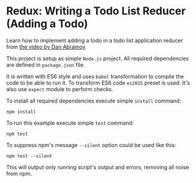 # Redux: Writing a Todo List Reducer (Adding a Todo)
Learn how to implement adding a todo in a todo list application reducer from [the video by Dan Abramov](https://egghead.io/lessons/javascript-redux-writing-a-todo-list-reducer-adding-a-todo).

This project is setup as simple `Node.js` project. All required dependencies are defined in `package.json` file. 

It is written with ES6 style and uses `babel` transformation to compile the code to be able to run it. To transform ES6 code `es2015` preset is used.  It's also use `expect` module to perform checks.

To install all required dependencies execute simple `install` command:

	npm install
	
To run this example execute simple `test` command:

	npm test

To suppress npm's message `--silent` option could be used like this:

	npm test --silent

This will output only running script's output and errors, removing all noise from npm.